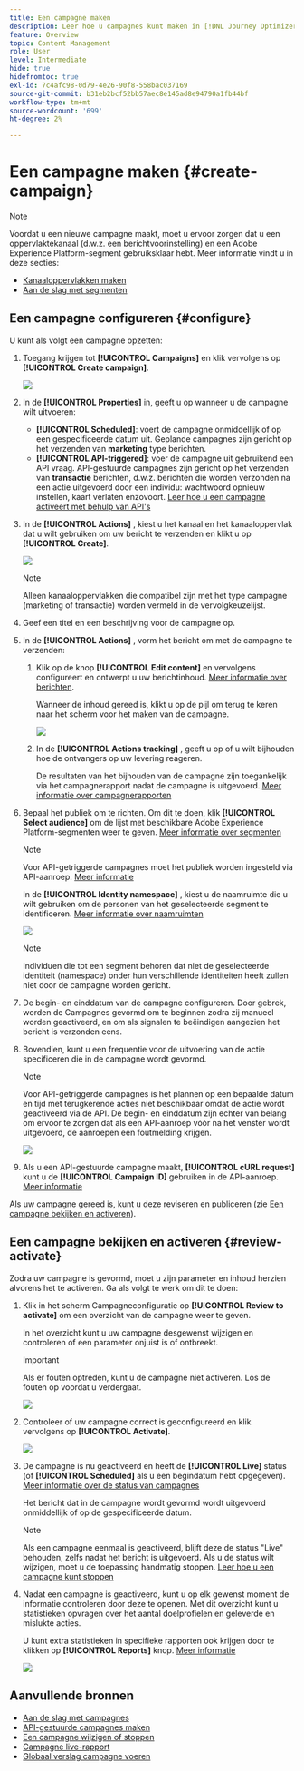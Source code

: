 ```yaml
---
title: Een campagne maken
description: Leer hoe u campagnes kunt maken in [!DNL Journey Optimizer]
feature: Overview
topic: Content Management
role: User
level: Intermediate
hide: true
hidefromtoc: true
exl-id: 7c4afc98-0d79-4e26-90f8-558bac037169
source-git-commit: b31eb2bcf52bb57aec8e145ad8e94790a1fb44bf
workflow-type: tm+mt
source-wordcount: '699'
ht-degree: 2%

---
```


# Een campagne maken {#create-campaign}

>[!NOTE]
>
>Voordat u een nieuwe campagne maakt, moet u ervoor zorgen dat u een oppervlaktekanaal (d.w.z. een berichtvoorinstelling) en een Adobe Experience Platform-segment gebruiksklaar hebt. Meer informatie vindt u in deze secties:
>
>* [Kanaaloppervlakken maken](../configuration/channel-surfaces.md)
>* [Aan de slag met segmenten](../segment/about-segments.md)


## Een campagne configureren {#configure}

U kunt als volgt een campagne opzetten:

1. Toegang krijgen tot **[!UICONTROL Campaigns]** en klik vervolgens op **[!UICONTROL Create campaign]**.

   ![](assets/create-campaign.png)

1. In de **[!UICONTROL Properties]** in, geeft u op wanneer u de campagne wilt uitvoeren:

   * **[!UICONTROL Scheduled]**: voert de campagne onmiddellijk of op een gespecificeerde datum uit. Geplande campagnes zijn gericht op het verzenden van **marketing** type berichten.
   * **[!UICONTROL API-triggered]**: voer de campagne uit gebruikend een API vraag. API-gestuurde campagnes zijn gericht op het verzenden van **transactie** berichten, d.w.z. berichten die worden verzonden na een actie uitgevoerd door een individu: wachtwoord opnieuw instellen, kaart verlaten enzovoort. [Leer hoe u een campagne activeert met behulp van API&#39;s](api-triggered-campaigns.md)

1. In de **[!UICONTROL Actions]** , kiest u het kanaal en het kanaaloppervlak dat u wilt gebruiken om uw bericht te verzenden en klikt u op **[!UICONTROL Create]**.

   ![](assets/create-campaign-action.png)

   >[!NOTE]
   >
   >Alleen kanaaloppervlakken die compatibel zijn met het type campagne (marketing of transactie) worden vermeld in de vervolgkeuzelijst.

1. Geef een titel en een beschrijving voor de campagne op.

   <!--To test the content of your message, toggle the **[!UICONTROL Content experiment]** option on. This allows you to test multiple variables of a delivery on populations samples, in order to define which treatment has the biggest impact on the targeted population.[Learn more about content experiment](../campaigns/content-experiment.md).-->

1. In de **[!UICONTROL Actions]** , vorm het bericht om met de campagne te verzenden:

   1. Klik op de knop **[!UICONTROL Edit content]** en vervolgens configureert en ontwerpt u uw berichtinhoud. [Meer informatie over berichten](../messages/get-started-content.md).

      Wanneer de inhoud gereed is, klikt u op de pijl om terug te keren naar het scherm voor het maken van de campagne.

      ![](assets/create-campaign-design.png)

   1. In de **[!UICONTROL Actions tracking]** , geeft u op of u wilt bijhouden hoe de ontvangers op uw levering reageren.

      De resultaten van het bijhouden van de campagne zijn toegankelijk via het campagnerapport nadat de campagne is uitgevoerd. [Meer informatie over campagnerapporten](campaign-global-report.md)

1. Bepaal het publiek om te richten. Om dit te doen, klik **[!UICONTROL Select audience]** om de lijst met beschikbare Adobe Experience Platform-segmenten weer te geven. [Meer informatie over segmenten](../segment/about-segments.md)

   >[!NOTE]
   >
   >Voor API-getriggerde campagnes moet het publiek worden ingesteld via API-aanroep. [Meer informatie](api-triggered-campaigns.md)

   In de **[!UICONTROL Identity namespace]** , kiest u de naamruimte die u wilt gebruiken om de personen van het geselecteerde segment te identificeren. [Meer informatie over naamruimten](../event/about-creating.md#select-the-namespace)

   ![](assets/create-campaign-namespace.png)

   >[!NOTE]
   >
   >Individuen die tot een segment behoren dat niet de geselecteerde identiteit (namespace) onder hun verschillende identiteiten heeft zullen niet door de campagne worden gericht.

1. De begin- en einddatum van de campagne configureren. Door gebrek, worden de Campagnes gevormd om te beginnen zodra zij manueel worden geactiveerd, en om als signalen te beëindigen aangezien het bericht is verzonden eens.

1. Bovendien, kunt u een frequentie voor de uitvoering van de actie specificeren die in de campagne wordt gevormd.

   >[!NOTE]
   >
   >Voor API-getriggerde campagnes is het plannen op een bepaalde datum en tijd met terugkerende acties niet beschikbaar omdat de actie wordt geactiveerd via de API. De begin- en einddatum zijn echter van belang om ervoor te zorgen dat als een API-aanroep vóór na het venster wordt uitgevoerd, de aanroepen een foutmelding krijgen.

   ![](assets/create-campaign-schedule.png)

1. Als u een API-gestuurde campagne maakt, **[!UICONTROL cURL request]** kunt u de **[!UICONTROL Campaign ID]** gebruiken in de API-aanroep. [Meer informatie](api-triggered-campaigns.md)

Als uw campagne gereed is, kunt u deze reviseren en publiceren (zie [Een campagne bekijken en activeren](#review-activate)).

## Een campagne bekijken en activeren {#review-activate}

Zodra uw campagne is gevormd, moet u zijn parameter en inhoud herzien alvorens het te activeren. Ga als volgt te werk om dit te doen:

1. Klik in het scherm Campagneconfiguratie op **[!UICONTROL Review to activate]** om een overzicht van de campagne weer te geven.

   In het overzicht kunt u uw campagne desgewenst wijzigen en controleren of een parameter onjuist is of ontbreekt.

   >[!IMPORTANT]
   >
   >Als er fouten optreden, kunt u de campagne niet activeren. Los de fouten op voordat u verdergaat.

   ![](assets/create-campaign-alerts.png)

1. Controleer of uw campagne correct is geconfigureerd en klik vervolgens op **[!UICONTROL Activate]**.

   ![](assets/create-campaign-review.png)

1. De campagne is nu geactiveerd en heeft de **[!UICONTROL Live]** status (of **[!UICONTROL Scheduled]**  als u een begindatum hebt opgegeven). [Meer informatie over de status van campagnes](get-started-with-campaigns.md#statuses)

   Het bericht dat in de campagne wordt gevormd wordt uitgevoerd onmiddellijk of op de gespecificeerde datum.

   >[!NOTE]
   >
   >Als een campagne eenmaal is geactiveerd, blijft deze de status &quot;Live&quot; behouden, zelfs nadat het bericht is uitgevoerd. Als u de status wilt wijzigen, moet u de toepassing handmatig stoppen. [Leer hoe u een campagne kunt stoppen](modify-stop-campaign.md)

1. Nadat een campagne is geactiveerd, kunt u op elk gewenst moment de informatie controleren door deze te openen. Met dit overzicht kunt u statistieken opvragen over het aantal doelprofielen en geleverde en mislukte acties.

   U kunt extra statistieken in specifieke rapporten ook krijgen door te klikken op **[!UICONTROL Reports]** knop. [Meer informatie](campaign-global-report.md)

   ![](assets/create-campaign-summary.png)

## Aanvullende bronnen

* [Aan de slag met campagnes](get-started-with-campaigns.md)
* [API-gestuurde campagnes maken](api-triggered-campaigns.md)
* [Een campagne wijzigen of stoppen](modify-stop-campaign.md)
* [Campagne live-rapport](campaign-live-report.md)
* [Globaal verslag campagne voeren](campaign-global-report.md)
